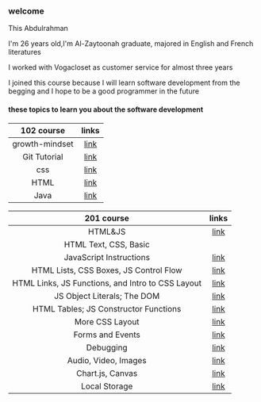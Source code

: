 ### welcome

This Abdulrahman 

I'm 26 years old,I'm Al-Zaytoonah graduate, majored in English and French literatures


I worked with Vogacloset as customer service for almost three years


I joined this course because I will learn software development  from the begging and I hope to be a good programmer in the future 



#### these topics to learn you about the software development


|**102 course** | links |                                                      
|:---:  |:--: |
| growth-mindset | [link](https://abdvool.github.io/reading-notes/Code%20102%20Reading%20Notes/growth-mindset) | 
|Git Tutorial | [link](https://abdvool.github.io/reading-notes/Code%20102%20Reading%20Notes/Git%20Tutorial) |
|css | [link](https://abdvool.github.io/reading-notes/Code%20102%20Reading%20Notes/Css) |
|HTML | [link](https://abdvool.github.io/reading-notes/Code%20102%20Reading%20Notes/Htmllab03) |
|Java | [link](https://abdvool.github.io/reading-notes/Code%20102%20Reading%20Notes/Java) |






|**201 course** | links |                                                      
|:---:  |:--: |
|  HTML&JS | [link](https://abdvool.github.io/reading-notes/Code%20201%20Reading%20Notes/HTML%26JS) | 
|HTML Text, CSS, Basic
 JavaScript Instructions  | [link](https://abdvool.github.io/reading-notes/Code%20201%20Reading%20Notes/HTML%20Text%2C%20CSS%20Introduction%2C%20and%20Basic%20JavaScript%20Instructions) |
|HTML Lists, CSS Boxes, JS Control Flow | [link](https://abdvool.github.io/reading-notes/Code%20201%20Reading%20Notes/HTML%20Lists%2C%20CSS%20Boxes%2C%20JS%20Control%20Flow) |
|HTML Links, JS Functions, and Intro to CSS Layout | [link](https://abdvool.github.io/reading-notes/Code%20201%20Reading%20Notes/HTML%20Links%2C%20JS%20Functions%2C%20and%20Intro%20to%20CSS%20Layout) |
|  JS Object Literals; The DOM | [link]( https://abdvool.github.io/reading-notes/Code%20201%20Reading%20Notes/JS%20Object%20Literals%3B%20The%20DOM) | 
|  HTML Tables; JS Constructor Functions | [link](https://abdvool.github.io/reading-notes/Code%20201%20Reading%20Notes/Object-Oriented%20Programming%2C%20HTML%20Tables) | 
|  More CSS Layout | [link](https://abdvool.github.io/reading-notes/Code%20201%20Reading%20Notes/CSS%20Layout) | 
|  Forms and Events | [link](https://abdvool.github.io/reading-notes/Code%20201%20Reading%20Notes/Forms%20and%20JS%20Events) | 
|  Debugging | [link](hthttps://abdvool.github.io/reading-notes/Code%20201%20Reading%20Notes/Debugging) | 
|  Audio, Video, Images | [link](https://abdvool.github.io/reading-notes/Code%20201%20Reading%20Notes/Audio%2C%20Video%2C%20Images) | 
|  Chart.js, Canvas | [link](https://abdvool.github.io/reading-notes//Code%20201%20Reading%20Notes/Chart.js%2C%20Canvas) | 
|  Local Storage | [link](https://abdvool.github.io/reading-notes//Code%20201%20Reading%20Notes/Local%20Storage) | 















